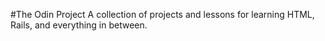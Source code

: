 #The Odin Project
A collection of projects and lessons for learning HTML, Rails, and everything in between.
